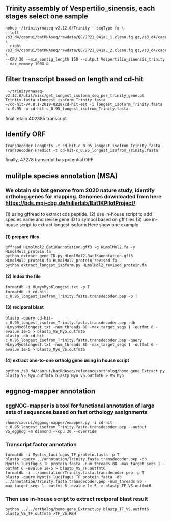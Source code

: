 ##  Trinity assembly of Vespertilio_sinensis, each stages select one sample
```
nohup ~/trinityrnaseq-v2.12.0/Trinity --seqType fq \
--left /s3_d4/caorui/batRNAseq/rawdata/QC/JP21_041aL_1.clean.fq.gz,/s3_d4/caorui/batRNAseq/rawdata/QC/JP21_037aL_1.clean.fq.gz,/s3_d4/caorui/batRNAseq/rawdata/QC/S27_1.clean.fq.gz,/s3_d4/caorui/batRNAseq/rawdata/QC/S35_1.clean.fq.gz,/s3_d4/caorui/batRNAseq/rawdata/QC/S15_1.clean.fq.gz,/s3_d4/caorui/batRNAseq/rawdata/QC/S28_1.clean.fq.gz,/s3_d4/caorui/batRNAseq/rawdata/QC/S14_1.clean.fq.gz,/s3_d4/caorui/batRNAseq/rawdata/QC/S30_1.clean.fq.gz \
--right /s3_d4/caorui/batRNAseq/rawdata/QC/JP21_041aL_2.clean.fq.gz,/s3_d4/caorui/batRNAseq/rawdata/QC/JP21_037aL_2.clean.fq.gz,/s3_d4/caorui/batRNAseq/rawdata/QC/S27_2.clean.fq.gz,/s3_d4/caorui/batRNAseq/rawdata/QC/S35_2.clean.fq.gz,/s3_d4/caorui/batRNAseq/rawdata/QC/S15_2.clean.fq.gz,/s3_d4/caorui/batRNAseq/rawdata/QC/S28_2.clean.fq.gz,/s3_d4/caorui/batRNAseq/rawdata/QC/S14_2.clean.fq.gz,/s3_d4/caorui/batRNAseq/rawdata/QC/S30_2.clean.fq.gz \
--CPU 30 --min_contig_length 150 --output Vespertilio_sinensis_trinity --max_memory 100G &
```
## filter transcript based on length and cd-hit
```
 ~/trinityrnaseq-v2.12.0/util/misc/get_longest_isoform_seq_per_trinity_gene.pl Trinity.fasta >longest_isoform_Trinity.fasta
~/cd-hit-v4.8.1-2019-0228/cd-hit-est -i longest_isoform_Trinity.fasta -c 0.95 -o cd-hit-c_0.95_longest_isofrom_Trinity.fasta
```
final retain 402385 transcript
## Identify ORF
```
TransDecoder.LongOrfs -t cd-hit-c_0.95_longest_isofrom_Trinity.fasta
TransDecoder.Predict -t cd-hit-c_0.95_longest_isofrom_Trinity.fasta
```
finally, 47278 transcript has potential ORF
## mulitple species annotation (MSA)
### We obtain six bat genome from 2020 nature study, identify ortholog genes for mapping. Genomes downloaded from here https://bds.mpi-cbg.de/hillerlab/Bat1KPilotProject/ 
(1) using gffread to extract cds peptide. 
(2) use in-house script to add species name and revise gene ID to symbol based on gff files
(3) use in-house script to extract longest isoform
Here show one example
#### (1) prepare files
```
gffread HLmolMol2.Bat1Kannotation.gff3 -g HLmolMol2.fa -y HLmolMol2_protein.fa
python extract_gene_ID.py HLmolMol2.Bat1Kannotation.gff3 HLmolMol2_protein.fa HLmolMol2_protein_revised.fa 
python extract_longest_isoform.py HLmolMol2_revised_protein.fa
```
#### (2) Index the file
```
formatdb -i HLmyoMyo6longest.txt -p T
formatdb -i cd-hit-c_0.95_longest_isofrom_Trinity.fasta.transdecoder.pep -p T
```
#### (3) reciporal blast
```
blastp -query cd-hit-c_0.95_longest_isofrom_Trinity.fasta.transdecoder.pep -db HLmyoMyo6longest.txt -num_threads 80 -max_target_seqs 1 -outfmt 6 -evalue 1e-5 > blastp_VS_Myo.outfmt6  
blastp -db cd-hit-c_0.95_longest_isofrom_Trinity.fasta.transdecoder.pep -query HLmyoMyo6longest.txt -num_threads 80 -max_target_seqs 1 -outfmt 6 -evalue 1e-5 > blastp_Myo_VS.outfmt6  
```
#### (4) extract one-to-one ortholg gene using in house script
```
python /s3_d4/caorui/batRNAseq/reference/ortholog/homo_gene_Extract.py blastp_VS_Myo.outfmt6 blastp_Myo_VS.outfmt6 > VS_Myo
```
## eggnog-mapper annotation 
### eggNOG-mapper  is a tool for functional annotation of large sets of sequences based on fast orthology assignments
```
/home/caorui/eggnog-mapper/emapper.py -i cd-hit-c_0.95_longest_isofrom_Trinity.fasta.transdecoder.pep --output VS_eggnog -m diamond --cpu 30 --override
```
### Transcript factor annotation 
```
formatdb -i Myotis_lucifugus_TF_protein.fasta -p T
blastp -query ../annotation/Trinity.fasta.transdecoder.pep -db Myotis_lucifugus_TF_protein.fasta -num_threads 80 -max_target_seqs 1 -outfmt 6 -evalue 1e-5 > blastp_VS_TF.outfmt6 
formatdb -i ../annotation/Trinity.fasta.transdecoder.pep -p T
blastp -query Myotis_lucifugus_TF_protein.fasta -db ../annotation/Trinity.fasta.transdecoder.pep -num_threads 80 -max_target_seqs 1 -outfmt 6 -evalue 1e-5  > blastp_TF_VS.outfmt6 
```
### Then use in-house script to extract reciporal blast result

```
python ../../ortholog/homo_gene_Extract.py blastp_TF_VS.outfmt6 blastp_VS_TF.outfmt6 >TF_VS.RBH
```
